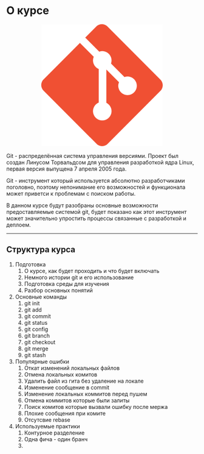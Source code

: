 # О курсе

<p align="center">
  <img width="320px" height="320px" src="git.png" alt="logo"/>
</p>


Git - распределённая система управления версиями. Проект был создан Линусом Торвальдсом для управления разработкой ядра Linux, первая версия выпущена 7 апреля 2005 года.

Git - инструмент который используется абсолютно разработчиками поголовно, поэтому непонимание его возможностей и функционала может приветси к проблемам с поиском работы.

В данном курсе будут разобраны основные возможности предоставляемые системой git, будет показано как этот инструмент может значительно упростить процессы связанные с разработкой и деплоем.

---


## Структура курса

1. Подготовка
    1. О курсе, как будет проходить и что будет включать
    2. Немного истории git и его использование
    3. Подготовка среды для изучения
    4. Разбор основных понятий
2. Основные команды
    1. git init
    2. git add
    3. git commit
    4. git status
    5. git config
    6. git branch
    7. git checkout
    8. git merge
    9. git stash
3. Популярные ошибки
    1. Откат изменений локальных файлов
    2. Отмена локальных комитов
    3. Удалить файл из гита без удаление на локале
    4. Изменение сообщение в commit
    5. Изменение локальных коммитов перед пушем
    6. Отмена коммитов которые были залиты
    7. Поиск комитов которые вызвали ошибку после мержа
    8. Плохие сообщения при комите
    9. Отсутсвие rebase
4. Используемые практики
    1. Контурное разделение
    2. Одна фича - один бранч
    3. 


<!-- https://javascript.plainenglish.io/7-most-common-git-mistakes-eefdd5a5b0 -->